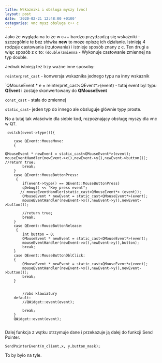 ```yaml
---
title: Wskazniki i obsluga myszy [vnc]
layout: post
date: '2020-02-21 12:48:00 +0100'
categories: vnc mysz obsluga c++ c
---
```


Jako że wygląda na to że w c++ bardzo przydzadzą się wskaźniki - szczególnie te bez słówka **new** to moze opiszę ich działanie.
Istnieją 4 rodzaje castowania (rzutowania) i istnieje sposób znany z c. Ten drugi a więc sposób z c to:
`(double)zmienna` - Wykonuje castowanie zmiennej na typ double.

 Jednak istnieją też trzy ważne inne sposoby:  
 
  
`reinterpret_cast` - konwersja wskaznika jednego typu na inny wskaznik 

 
`QMouseEvent * e = reinterpret_cast<QEvent*>(event) - tutaj event byl typu **QEvent** i zostaje skonwertowany do **QMouseEvent**  

`const_cast` - stała do zmiennej  

`static_cast`- jeden typ do innego ale obsluguje głównie typy proste.  



No a tutaj tak właściwie dla siebie kod, rozpoznający obsługę myszy dla vnc w QT.

```
 switch(event->type()){

    case QEvent::MouseMove:
    {

QMouseEvent * newEvent = static_cast<QMouseEvent*>(event);
mouseEventHandler(newEvent->x(),newEvent->y(),newEvent->button());
//return true;
        break;
    }
    case QEvent::MouseButtonPress:
     {
        if(event->type() == QEvent::MouseButtonPress)
        qDebug() << "Key press event";
       // mouseEventHandler(static_cast<QMouseEvent*> (event));
        QMouseEvent * newEvent = static_cast<QMouseEvent*>(event);
        mouseEventHandler(newEvent->x(),newEvent->y(),newEvent->button());

        //return true;
        break;
    }
    case QEvent::MouseButtonRelease:
     {
        int button = 0;
        QMouseEvent * newEvent = static_cast<QMouseEvent*>(event);
        mouseEventHandler(newEvent->x(),newEvent->y(),button);
        break;
    }
    case QEvent::MouseButtonDblClick:
    {
        QMouseEvent * newEvent = static_cast<QMouseEvent*>(event);
        mouseEventHandler(newEvent->x(),newEvent->y(),newEvent->button());
        break;
    }


        //obs klawiatury
    default:
        //QWidget::event(event);

        break;
    }
    QWidget::event(event);


```
Dalej funkcja z wątku otrzymuje dane i przekazuje ją dalej do funkcji Send Pointer.

`SendPointerEvent(m_client,x, y,button_mask);`


To by było na tyle.
